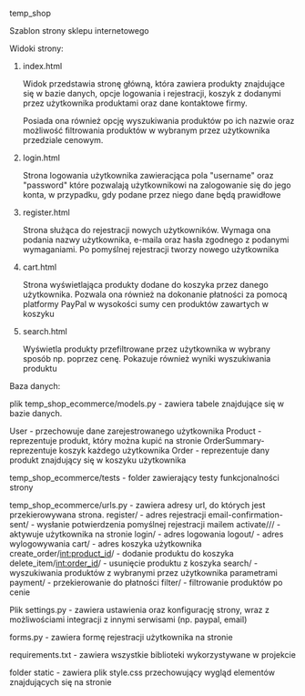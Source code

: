 temp_shop

Szablon strony sklepu internetowego

Widoki strony:

1. index.html
    
    Widok przedstawia stronę główną, która zawiera produkty znajdujące się w bazie danych, opcje logowania i rejestracji, koszyk z dodanymi przez użytkownika produktami oraz dane kontaktowe firmy.

   Posiada ona również opcję wyszukiwania produktów po ich nazwie oraz możliwość filtrowania produktów w wybranym przez użytkownika przedziale cenowym.
2. login.html

   Strona logowania użytkownika zawieracjąca pola "username" oraz "password" które pozwalają użytkownikowi na zalogowanie się do jego konta, w przypadku, gdy podane przez niego dane będą prawidłowe
3. register.html

   Strona służąca do rejestracji nowych użytkowników. Wymaga ona podania nazwy użytkownika, e-maila oraz hasła zgodnego z podanymi wymaganiami. Po pomyślnej rejestracji tworzy nowego użytkownika
4. cart.html

   Strona wyświetlająca produkty dodane do koszyka przez danego użytkownika. Pozwala ona również na dokonanie płatności za pomocą platformy PayPal w wysokości sumy cen produktów zawartych w koszyku
5. search.html

   Wyświetla produkty przefiltrowane przez użytkownika w wybrany sposób np. poprzez cenę. Pokazuje również wyniki wyszukiwania produktu

Baza danych:

plik temp_shop_ecommerce/models.py - zawiera tabele znajdujące się w bazie danych.

User - przechowuje dane zarejestrowanego użytkownika
Product - reprezentuje produkt, który można kupić na stronie
OrderSummary- reprezentuje koszyk każdego użytkownika
Order - reprezentuje dany produkt znajdujący się w koszyku użytkownika

temp_shop_ecommerce/tests - folder zawierający testy funkcjonalności strony

temp_shop_ecommerce/urls.py - zawiera adresy url, do których jest przekierowywana strona.
register/ - adres rejestracji
email-confirmation-sent/ - wysłanie potwierdzenia pomyślnej rejestracji mailem
activate/<uidb64>/<token>/ - aktywuje użytkownika na stronie
login/ - adres logowania
logout/ - adres wylogowywania
cart/ - adres koszyka użytkownika
create_order/<int:product_id>/ - dodanie produktu do koszyka
delete_item/<int:order_id>/ - usunięcie produktu z koszyka
search/ - wyszukiwania produktów z wybranymi przez użytkownika parametrami
payment/ - przekierowanie do płatności
filter/ - filtrowanie produktów po cenie

Plik settings.py - zawiera ustawienia oraz konfigurację strony, wraz z możliwościami integracji z innymi serwisami (np. paypal, email)

forms.py - zawiera formę rejestracji użytkownika na stronie

requirements.txt - zawiera wszystkie biblioteki wykorzystywane w projekcie

folder static - zawiera plik style.css przechowujący wygląd elementów znajdujących się na stronie

